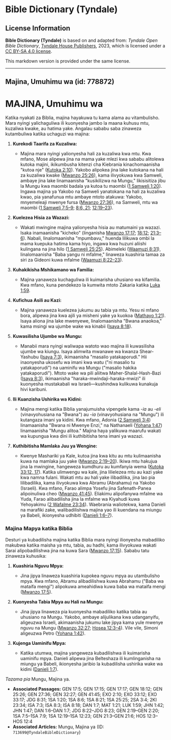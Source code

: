 # Bible Dictionary (Tyndale)

## License Information

**Bible Dictionary (Tyndale)** is based on and adapted from: _Tyndale Open Bible Dictionary_, [Tyndale House Publishers](https://tyndaleopenresources.com/), 2023, which is licensed under a [CC BY-SA 4.0 license](https://creativecommons.org/licenses/by-sa/4.0/legalcode.en).

This markdown version is provided under the same license.



--------------------------------

## Majina, Umuhimu wa (id: 778872)

MAJINA, Umuhimu wa
==================

Katika nyakati za Biblia, majina hayakuwa tu kama alama au vitambulisho. Mara nyingi yalichaguliwa ili kuonyesha jambo la maana kuhusu mtu, kuzaliwa kwake, au hatima yake. Angalau sababu saba zinaweza kutambuliwa katika uchaguzi wa majina:

1. **Kurekodi Taarifa za Kuzaliwa:**

    * Majina mara nyingi yalionyesha hali za kuzaliwa kwa mtu. Kwa mfano, Mose alipewa jina na mama yake mlezi kwa sababu alitolewa kutoka majini, ikikumbusha kitenzi cha Kiebrania kinachomaanisha "kutoa nje" ([Kutoka 2:10](https://ref.ly/Exod2:10)). Yakobo alipokea jina lake kutokana na hali za kuzaliwa kwake ([Mwanzo 25:26](https://ref.ly/Gen25:26)), kama ilivyokuwa kwa Samweli, ambaye jina lake linamaanisha "kusikilizwa na Mungu," likisisitiza jibu la Mungu kwa maombi badala ya kutoa tu maombi ([1 Samweli 1:20](https://ref.ly/1Sam1:20)). Ingawa majina ya Yakobo na Samweli yanatokana na hali za kuzaliwa kwao, pia yanafunua mtu ambaye mtoto atakuwa: Yakobo, mnyemeleaji mwenye fursa ([Mwanzo 27:36](https://ref.ly/Gen27:36)), na Samweli, mtu wa maombi ([1 Samweli 7:5–9](https://ref.ly/1Sam7:5-1Sam7:9); [8:6, 21](https://ref.ly/1Sam8:6); [12:19–23](https://ref.ly/1Sam12:19-1Sam12:23)).
2. **Kuelezea Hisia za Wazazi:**

    * Wakati mwingine majina yalionyesha hisia au matumaini ya wazazi. Isaka inamaanisha "kicheko" (linganisha [Mwanzo 17:17](https://ref.ly/Gen17:17); [18:12](https://ref.ly/Gen18:12); [21:3–6](https://ref.ly/Gen21:3-Gen21:6)). Nabali, linalomaanisha "mpumbavu," huenda lilikuwa ombi la mama kuepuka hatima kama hiyo, ingawa kwa huzuni aliishi kulingana na jina hilo ([1 Samweli 25:25](https://ref.ly/1Sam25:25)). Abimeleki ([Waamuzi 8:31](https://ref.ly/Judg8:31)), linalomaanisha "Baba yangu ni mfalme," linaweza kuashiria tamaa za siri za Gideoni kuwa mfalme ([Waamuzi 8:22–23](https://ref.ly/Judg8:22-Judg8:23)).
3. **Kuhakikisha Mshikamano wa Familia:**

    * Majina yanaweza kuchaguliwa ili kuimarisha uhusiano wa kifamilia. Kwa mfano, kuna pendekezo la kumwita mtoto Zakaria katika [Luka 1:59](https://ref.ly/Luke1:59).
4. **Kufichua Asili au Kazi:**

    * Majina yanaweza kuelezea jukumu au tabia ya mtu. Yesu ni mfano bora, alipewa jina kwa ajili ya misheni yake ya kuokoa ([Mathayo 1:21](https://ref.ly/Matt1:21)). Isaya aliona jina lake mwenyewe, linalomaanisha "Bwana anaokoa," kama msingi wa ujumbe wake wa kinabii ([Isaya 8:18](https://ref.ly/Isa8:18)).
5. **Kuwasilisha Ujumbe wa Mungu:**

    * Manabii mara nyingi waliwapa watoto wao majina ili kuwasilisha ujumbe wa kiungu. Isaya alimwita mwanawe wa kwanza Shear\-Yashubu ([Isaya 7:3](https://ref.ly/Isa7:3)), ikimaanisha "masalio yatakaporudi." Hii inaonyesha ukosefu wa imani kwa watu ("ni masalio tu yatakaporudi") na uaminifu wa Mungu ("masalio hakika yatakaporudi"). Mtoto wake wa pili aliitwa Maher\-Shalal\-Hash\-Bazi ([Isaya 8:3](https://ref.ly/Isa8:3)), ikimaanisha "haraka\-mwindaji\-haraka\-mwizi" ili kuonyesha mustakabali wa Israeli—kushindwa kulikuwa kunakuja hivi karibuni.
6. **Ili Kuanzisha Ushirika wa Kidini:**

    * Majina mengi katika Biblia yanajumuisha vipengele kama \-*ia* au *\-eli* (vinavyohusiana na "Bwana") au \-*ia* (vinavyohusiana na "Mungu") ili kutangaza imani ya kidini. Kwa mfano, Adonia ([2 Samweli 3:4](https://ref.ly/2Sam3:4)) linamaanisha "Bwana ni Mwenye Enzi," na Nathanaeli ([Yohana 1:47](https://ref.ly/John1:47)) linamaanisha "Mungu alitoa." Majina haya yalikuwa maarufu wakati wa kupungua kwa dini ili kuthibitisha tena imani ya wazazi.
7. **Kuthibitisha Mamlaka Juu ya Wengine:**

    * Kwenye Mashariki ya Kale, kutoa jina kwa kitu au mtu kulimaanisha kuwa na mamlaka juu yake ([Mwanzo 2:19–20](https://ref.ly/Gen2:19-Gen2:20)). Ikiwa mtu hakujua jina la mwingine, hangeweza kumdhuru au kumfanyia wema ([Kutoka 33:12, 17](https://ref.ly/Exod33:12)). Katika ulimwengu wa kale, jina lilielezea mtu au kazi yake kwa namna fulani. Wakati mtu au hali yake ilibadilika, jina lao pia lilibadilika, kama ilivyokuwa kwa Abramu (Abrahamu) na Yakobo (Israeli). Kwa mfano, Farao alimpa Yosefu jina Safenath\-Panea alipoinuliwa cheo ([Mwanzo 41:45](https://ref.ly/Gen41:45)). Eliakimu alipofanywa mfalme wa Yuda, Farao alibadilisha jina la mfalme wa Kiyahudi kuwa Yehoyakimu ([2 Wafalme 23:34](https://ref.ly/2Kgs23:34)). Waebrania waliotekwa, kama Danieli na marafiki zake, walibadilishwa majina yao ili kuendana na miungu ya Babeli, ikionyesha udhibiti ([Danieli 1:6–7](https://ref.ly/Dan1:6-Dan1:7)).

### Majina Mapya katika Biblia

Desturi ya kubadilisha majina katika Biblia mara nyingi ilionyesha mabadiliko makubwa katika maisha ya mtu, tabia, au hadhi, kama ilivyokuwa wakati Sarai alipobadilishwa jina na kuwa Sara ([Mwanzo 17:15](https://ref.ly/Gen17:15)). Sababu tatu zinaweza kuhusika:

1. **Kuashiria Nguvu Mpya:**

    * Jina jipya linaweza kuashiria kupokea nguvu mpya au utambulisho mpya. Kwa mfano, Abramu alibadilishwa kuwa Abrahamu ("Baba wa mataifa mengi") alipokuwa ameahidiwa kuwa baba wa mataifa mengi ([Mwanzo 17:5](https://ref.ly/Gen17:5)).
2. **Kuonyesha Tabia Mpya au Hali na Mungu:**

    * Jina jipya linaweza pia kuonyesha mabadiliko katika tabia au uhusiano na Mungu. Yakobo, ambaye alijulikana kwa udanganyifu, aligeuzwa Israeli, akimaanisha jukumu lake jipya kama yule mwenye nguvu na Mungu ([Mwanzo 32:27](https://ref.ly/Gen32:27); [Hosea 12:3–4](https://ref.ly/Hos12:3-Hos12:4)). Vile vile, Simoni aligeuzwa Petro ([Yohana 1:42](https://ref.ly/John1:42)).
3. **Kujenga Uaminifu Mpya:**

    * Katika utumwa, majina yangeweza kubadilishwa ili kuimarisha uaminifu mpya. Danieli alipewa jina Belteshaza ili kumlinganisha na miungu ya Babeli, ikionyesha jaribio la kubadilisha ushirika wake wa kidini ([Danieli 1:7](https://ref.ly/Dan1:7)).

*Tazama pia* Mungu, Majina ya.

* **Associated Passages:** GEN 17:5; GEN 17:15; GEN 17:17; GEN 18:12; GEN 25:26; GEN 27:36; GEN 32:27; GEN 41:45; EXO 2:10; EXO 33:12; EXO 33:17; JDG 8:31; 1SA 1:20; 1SA 8:6; 1SA 8:21; 1SA 25:25; 2SA 3:4; 2KI 23:34; ISA 7:3; ISA 8:3; ISA 8:18; DAN 1:7; MAT 1:21; LUK 1:59; JHN 1:42; JHN 1:47; DAN 1:6–DAN 1:7; JDG 8:22–JDG 8:23; GEN 2:19–GEN 2:20; 1SA 7:5–1SA 7:9; 1SA 12:19–1SA 12:23; GEN 21:3–GEN 21:6; HOS 12:3–HOS 12:4
* **Associated Articles:** Mungu, Majina ya (ID: `713699@TyndaleBibleDictionary`)

